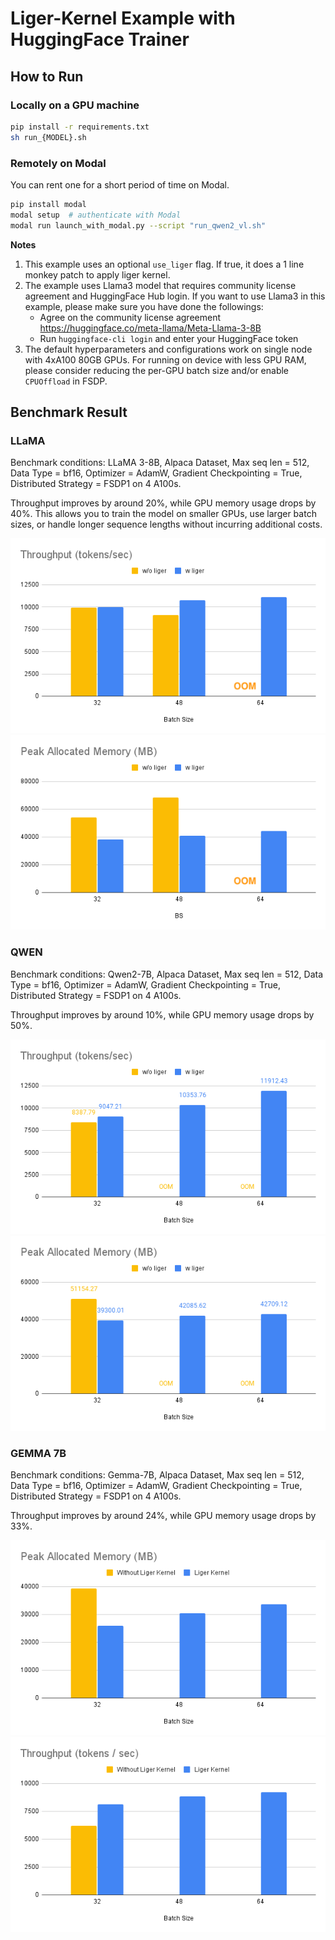 # Liger-Kernel Example with HuggingFace Trainer

## How to Run

### Locally on a GPU machine
```bash
pip install -r requirements.txt
sh run_{MODEL}.sh
```

### Remotely on Modal
You can rent one for a short period of time on Modal.

```bash
pip install modal
modal setup  # authenticate with Modal
modal run launch_with_modal.py --script "run_qwen2_vl.sh"
```

**Notes**
1. This example uses an optional `use_liger` flag. If true, it does a 1 line monkey patch to apply liger kernel.
2. The example uses Llama3 model that requires community license agreement and HuggingFace Hub login. If you want to use Llama3 in this example, please make sure you have done the followings:
    * Agree on the community license agreement https://huggingface.co/meta-llama/Meta-Llama-3-8B
    * Run `huggingface-cli login` and enter your HuggingFace token
3. The default hyperparameters and configurations work on single node with 4xA100 80GB GPUs. For running on device with less GPU RAM, please consider reducing the per-GPU batch size and/or enable `CPUOffload` in FSDP.


## Benchmark Result

### LLaMA
Benchmark conditions: LLaMA 3-8B, Alpaca Dataset, Max seq len = 512, Data Type = bf16, Optimizer = AdamW, Gradient Checkpointing = True, Distributed Strategy = FSDP1 on 4 A100s.

Throughput improves by around 20%, while GPU memory usage drops by 40%. This allows you to train the model on smaller GPUs, use larger batch sizes, or handle longer sequence lengths without incurring additional costs.

![Throughput](img/llama_tps.png)
![GPU Memory Allocated](img/llama_mem_alloc.png)

### QWEN
Benchmark conditions: Qwen2-7B, Alpaca Dataset, Max seq len = 512, Data Type = bf16, Optimizer = AdamW, Gradient Checkpointing = True, Distributed Strategy = FSDP1 on 4 A100s.

Throughput improves by around 10%, while GPU memory usage drops by 50%.

![Throughput](img/qwen_tps.png)
![GPU Memory Allocated](img/qwen_mem_alloc.png)


### GEMMA 7B
Benchmark conditions: Gemma-7B, Alpaca Dataset, Max seq len = 512, Data Type = bf16, Optimizer = AdamW, Gradient Checkpointing = True, Distributed Strategy = FSDP1 on 4 A100s.

Throughput improves by around 24%, while GPU memory usage drops by 33%.

![Throughput](img/gemma_7b_mem.png)
![GPU Memory Allocated](img/gemma_7b_tp.png)
